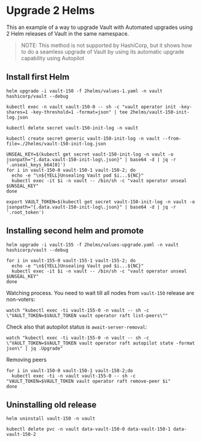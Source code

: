 # Upgrade 2 Helms

This an example of a way to upgrade Vault with Automated upgrades using 2 Helm releases of Vault in the same namespace.

> NOTE: This method is not supported by HashiCorp, but it shows how to do a seamless upgrade of Vault by using its automatic upgrade capability using Autopilot

## Install first Helm
```
helm upgrade -i vault-150 -f 2helms/values-1.yaml -n vault hashicorp/vault --debug
```

```
kubectl exec -n vault vault-150-0 -- sh -c "vault operator init -key-shares=1 -key-threshold=1 -format=json" | tee 2helms/vault-150-init-log.json
```

```
kubectl delete secret vault-150-init-log -n vault
```
```
kubectl create secret generic vault-150-init-log -n vault --from-file=./2helms/vault-150-init-log.json
```
```
UNSEAL_KEY=$(kubectl get secret vault-150-init-log -n vault -o jsonpath="{.data.vault-150-init-log\.json}" | base64 -d | jq -r '.unseal_keys_b64[0]')
for i in vault-150-0 vault-150-1 vault-150-2; do
  echo -e "\n${YELL}Unsealing Vault pod $i...${NC}"
  kubectl exec -it $i -n vault -- /bin/sh -c "vault operator unseal $UNSEAL_KEY"
done
```

```
export VAULT_TOKEN=$(kubectl get secret vault-150-init-log -n vault -o jsonpath="{.data.vault-150-init-log\.json}" | base64 -d | jq -r '.root_token')
```


## Installing second helm and promote
```
helm upgrade -i vault-155 -f 2helms/values-upgrade.yaml -n vault hashicorp/vault --debug
``` 

```
for i in vault-155-0 vault-155-1 vault-155-2; do
  echo -e "\n${YELL}Unsealing Vault pod $i...${NC}"
  kubectl exec -it $i -n vault -- /bin/sh -c "vault operator unseal $UNSEAL_KEY"
done
```

Watching process. You need to wait till all nodes from `vault-150` release are non-voters:
```
watch "kubectl exec -ti vault-155-0 -n vault -- sh -c \"VAULT_TOKEN=$VAULT_TOKEN vault operator raft list-peers\""
```

Check also that autopilot status is `await-server-removal`:
```
watch "kubectl exec -ti vault-155-0 -n vault -- sh -c \"VAULT_TOKEN=$VAULT_TOKEN vault operator raft autopilot state -format json\" | jq .Upgrade"
```


Removing peers
```
for i in vault-150-0 vault-150-1 vault-150-2;do
  kubectl exec -ti -n vault vault-155-0 -- sh -c "VAULT_TOKEN=$VAULT_TOKEN vault operator raft remove-peer $i"
done
```

## Uninstalling old release
```
helm uninstall vault-150 -n vault

kubectl delete pvc -n vault data-vault-150-0 data-vault-150-1 data-vault-150-2
```

